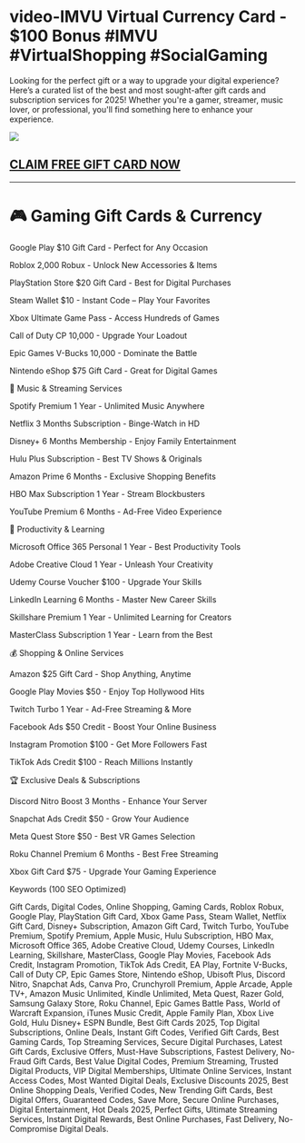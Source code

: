 # video-IMVU Virtual Currency Card - $100 Bonus #IMVU #VirtualShopping #SocialGaming
Looking for the perfect gift or a way to upgrade your digital experience? Here’s a curated list of the best and most sought-after gift cards and subscription services for 2025! Whether you're a gamer, streamer, music lover, or professional, you'll find something here to enhance your experience.

[![](https://pic-png.s3.eu-north-1.amazonaws.com/click-cursor-icon-with-click-here-button-free-png.png)](https://www.apkhub.site/)

## [CLAIM FREE GIFT CARD NOW ](https://www.apkhub.site/)

------------
# 🎮 Gaming Gift Cards & Currency

Google Play $10 Gift Card - Perfect for Any Occasion

Roblox 2,000 Robux - Unlock New Accessories & Items

PlayStation Store $20 Gift Card - Best for Digital Purchases

Steam Wallet $10 - Instant Code – Play Your Favorites

Xbox Ultimate Game Pass - Access Hundreds of Games

Call of Duty CP 10,000 - Upgrade Your Loadout

Epic Games V-Bucks 10,000 - Dominate the Battle

Nintendo eShop $75 Gift Card - Great for Digital Games

🎵 Music & Streaming Services

Spotify Premium 1 Year - Unlimited Music Anywhere

Netflix 3 Months Subscription - Binge-Watch in HD

Disney+ 6 Months Membership - Enjoy Family Entertainment

Hulu Plus Subscription - Best TV Shows & Originals

Amazon Prime 6 Months - Exclusive Shopping Benefits

HBO Max Subscription 1 Year - Stream Blockbusters

YouTube Premium 6 Months - Ad-Free Video Experience

💼 Productivity & Learning

Microsoft Office 365 Personal 1 Year - Best Productivity Tools

Adobe Creative Cloud 1 Year - Unleash Your Creativity

Udemy Course Voucher $100 - Upgrade Your Skills

LinkedIn Learning 6 Months - Master New Career Skills

Skillshare Premium 1 Year - Unlimited Learning for Creators

MasterClass Subscription 1 Year - Learn from the Best

💰 Shopping & Online Services

Amazon $25 Gift Card - Shop Anything, Anytime

Google Play Movies $50 - Enjoy Top Hollywood Hits

Twitch Turbo 1 Year - Ad-Free Streaming & More

Facebook Ads $50 Credit - Boost Your Online Business

Instagram Promotion $100 - Get More Followers Fast

TikTok Ads Credit $100 - Reach Millions Instantly

🏆 Exclusive Deals & Subscriptions

Discord Nitro Boost 3 Months - Enhance Your Server

Snapchat Ads Credit $50 - Grow Your Audience

Meta Quest Store $50 - Best VR Games Selection

Roku Channel Premium 6 Months - Best Free Streaming

Xbox Gift Card $75 - Upgrade Your Gaming Experience

Keywords (100 SEO Optimized)

Gift Cards, Digital Codes, Online Shopping, Gaming Cards, Roblox Robux, Google Play, PlayStation Gift Card, Xbox Game Pass, Steam Wallet, Netflix Gift Card, Disney+ Subscription, Amazon Gift Card, Twitch Turbo, YouTube Premium, Spotify Premium, Apple Music, Hulu Subscription, HBO Max, Microsoft Office 365, Adobe Creative Cloud, Udemy Courses, LinkedIn Learning, Skillshare, MasterClass, Google Play Movies, Facebook Ads Credit, Instagram Promotion, TikTok Ads Credit, EA Play, Fortnite V-Bucks, Call of Duty CP, Epic Games Store, Nintendo eShop, Ubisoft Plus, Discord Nitro, Snapchat Ads, Canva Pro, Crunchyroll Premium, Apple Arcade, Apple TV+, Amazon Music Unlimited, Kindle Unlimited, Meta Quest, Razer Gold, Samsung Galaxy Store, Roku Channel, Epic Games Battle Pass, World of Warcraft Expansion, iTunes Music Credit, Apple Family Plan, Xbox Live Gold, Hulu Disney+ ESPN Bundle, Best Gift Cards 2025, Top Digital Subscriptions, Online Deals, Instant Gift Codes, Verified Gift Cards, Best Gaming Cards, Top Streaming Services, Secure Digital Purchases, Latest Gift Cards, Exclusive Offers, Must-Have Subscriptions, Fastest Delivery, No-Fraud Gift Cards, Best Value Digital Codes, Premium Streaming, Trusted Digital Products, VIP Digital Memberships, Ultimate Online Services, Instant Access Codes, Most Wanted Digital Deals, Exclusive Discounts 2025, Best Online Shopping Deals, Verified Codes, New Trending Gift Cards, Best Digital Offers, Guaranteed Codes, Save More, Secure Online Purchases, Digital Entertainment, Hot Deals 2025, Perfect Gifts, Ultimate Streaming Services, Instant Digital Rewards, Best Online Purchases, Fast Delivery, No-Compromise Digital Deals.
